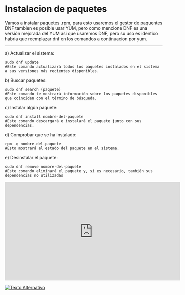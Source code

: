 # Instalacion de paquetes

Vamos a instalar paquetes .rpm, para esto usaremos el gestor de paquentes DNF tambien es posible usar YUM, pero como mencione DNF es una versión mejorada del YUM asi que usaremos DNF, pero su uso es identico habria que reemplazar dnf en los comandos a continuacion por yum.

---
a) Actualizar el sistema:
```
sudo dnf update
#Este comando actualizará todos los paquetes instalados en el sistema a sus versiones más recientes disponibles.
```
b) Buscar paquetes:
```
sudo dnf search (paquete)
#Este comando te mostrará información sobre los paquetes disponibles que coinciden con el término de búsqueda.
```
c) Instalar algún paquete:
```
sudo dnf install nombre-del-paquete
#Este comando descargará e instalará el paquete junto con sus dependencias.
```
d) Comprobar que se ha instalado:
```
rpm -q nombre-del-paquete
#Esto mostrará el estado del paquete en el sistema.
```
e) Desinstalar el paquete:
```
sudo dnf remove nombre-del-paquete
#Este comando eliminará el paquete y, si es necesario, también sus dependencias no utilizadas
```
<iframe width="560" height="315" src="https://youtu.be/O830XG6_ORI" frameborder="0" allowfullscreen></iframe>

[![Texto Alternativo](Miniatura-del-Video)](https://youtu.be/O830XG6_ORI)
